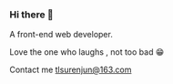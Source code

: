 ### Hi there 👋

A front-end web developer.

Love the one who laughs , not too bad 😁

Contact me tlsurenjun@163.com
